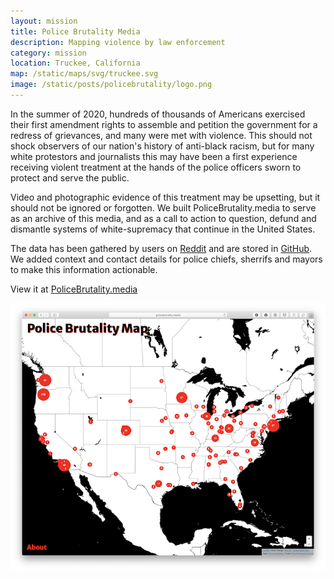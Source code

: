 ```yaml
---
layout: mission
title: Police Brutality Media
description: Mapping violence by law enforcement
category: mission
location: Truckee, California
map: /static/maps/svg/truckee.svg
image: /static/posts/policebrutality/logo.png
---
```


In the summer of 2020, hundreds of thousands of Americans exercised their first amendment rights to assemble and petition the government for a redress of grievances, and many were met with violence. This should not shock observers of our nation's history of anti-black racism, but for many white protestors and journalists this may have been a first experience receiving violent treatment at the hands of the police officers sworn to protect and serve the public.

Video and photographic evidence of this treatment may be upsetting, but it should not be ignored or forgotten. We built PoliceBrutality.media to serve as an archive of this media, and as a call to action to question, defund and dismantle systems of white-supremacy that continue in the United States. 

The data has been gathered by users on [Reddit](https://www.reddit.com/r/2020PoliceBrutality) and are stored in [GitHub](https://github.com/2020PB/police-brutality). We added context and contact details for police chiefs, sherrifs and mayors to make this information actionable.

View it at [PoliceBrutality.media](https://policebrutality.media/)

<div class="two-third">
    <a href="https://policebrutality.media/"><img class="center" src="/static/posts/policebrutality/map.png"></a>
</div>
